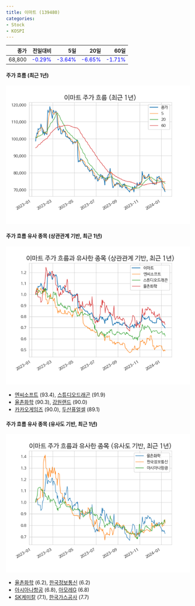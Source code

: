 ```yaml
---
title: 이마트 (139480)
categories:
- Stock
- KOSPI
---
```


|종가|전일대비|5일|20일|60일|
|---:|-------:|--:|---:|---:|
|68,800|<span style="color: blue">-0.29%</span>|<span style="color: blue">-3.64%</span>|<span style="color: blue">-6.65%</span>|<span style="color: blue">-1.71%</span>|

<!-- more -->

#### 주가 흐름 (최근 1년)
![139480](/assets/images/stock/139480.png)


#### 주가 흐름 유사 종목 (상관관계 기반, 최근 1년)
![139480](/assets/images/stock/139480_corr.png)
- [엔씨소프트](/036570/) (93.4), [스튜디오드래곤](/253450/) (91.9)
- [율촌화학](/008730/) (90.3), [강원랜드](/035250/) (90.0)
- [카카오게임즈](/293490/) (90.0), [두산퓨얼셀](/336260/) (89.1)


#### 주가 흐름 유사 종목 (유사도 기반, 최근 1년)
![139480](/assets/images/stock/139480_sim.png)
- [율촌화학](/008730/) (6.2), [한국정보통신](/025770/) (6.2)
- [아시아나항공](/020560/) (6.8), [아모레G](/002790/) (6.8)
- [SK케미칼](/285130/) (7.1), [한국가스공사](/036460/) (7.7)